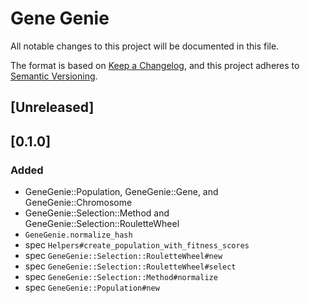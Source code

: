 # Gene Genie
All notable changes to this project will be documented in this file.

The format is based on [Keep a Changelog](https://keepachangelog.com/en/1.0.0/),
and this project adheres to 
[Semantic Versioning](https://semver.org/spec/v2.0.0.html).

## [Unreleased]

## [0.1.0]
### Added
- GeneGenie::Population, GeneGenie::Gene, and GeneGenie::Chromosome
- GeneGenie::Selection::Method and GeneGenie::Selection::RouletteWheel
- `GeneGenie.normalize_hash`
- spec `Helpers#create_population_with_fitness_scores`
- spec `GeneGenie::Selection::RouletteWheel#new`
- spec `GeneGenie::Selection::RouletteWheel#select`
- spec `GeneGenie::Selection::Method#normalize`
- spec `GeneGenie::Population#new`
